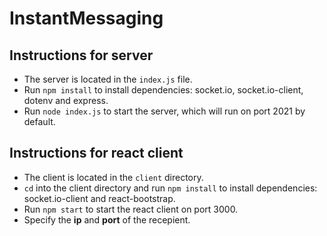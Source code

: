 # InstantMessaging

## Instructions for server

- The server is located in the `index.js` file.
- Run `npm install` to install dependencies: socket.io, socket.io-client, dotenv and express.
- Run `node index.js` to start the server, which will run on port 2021 by default.

## Instructions for react client
 - The client is located in the `client` directory.
 - `cd` into the client directory and run `npm install` to install dependencies: socket.io-client and react-bootstrap.
 - Run `npm start` to start the react client on port 3000.
 - Specify the **ip** and **port** of the recepient. 
